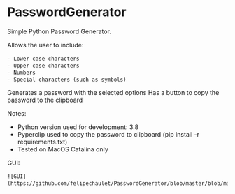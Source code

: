 # PasswordGenerator

Simple Python Password Generator.

Allows the user to include:

    - Lower case characters
    - Upper case characters
    - Numbers
    - Special characters (such as symbols)
    
Generates a password with the selected options
Has a button to copy the password to the clipboard


Notes:
* Python version used for development: 3.8
* Pyperclip used to copy the password to clipboard (pip install -r requirements.txt)
* Tested on MacOS Catalina only

GUI:

    ![GUI](https://github.com/felipechaulet/PasswordGenerator/blob/master/blob/main_gui.png)
